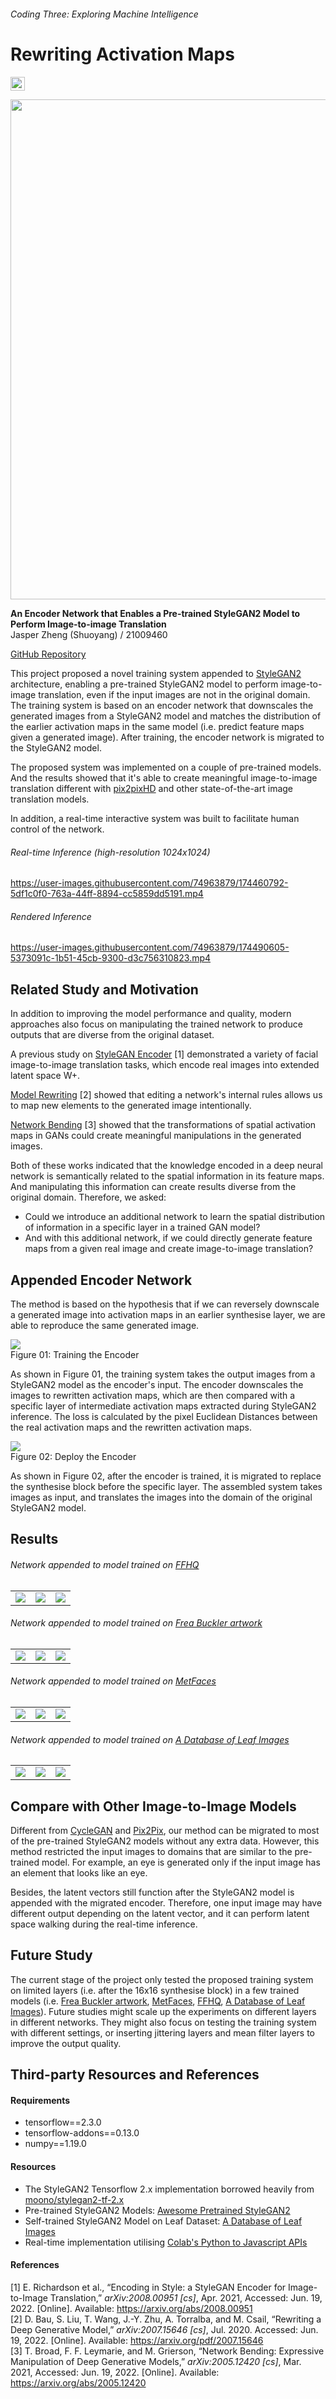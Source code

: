 
###### Coding Three: Exploring Machine Intelligence   
# Rewriting Activation Maps

<a href="https://colab.research.google.com/github/jasper-zheng/rewriting-activation-maps/blob/main/Rewriting_Activation_Maps.ipynb" target=”_blank”><img src="https://colab.research.google.com/assets/colab-badge.svg" height=22.5></a>  


<img src='./docs/leaf.jpg' width='800px'>

**An Encoder Network that Enables a Pre-trained StyleGAN2 Model to Perform Image-to-image Translation**  
Jasper Zheng (Shuoyang) / 21009460  

[GitHub Repository](https://github.com/jasper-zheng/rewriting-activation-maps)  

This project proposed a novel training system appended to [StyleGAN2](https://github.com/NVlabs/stylegan2) architecture, enabling a pre-trained StyleGAN2 model to perform image-to-image translation, even if the input images are not in the original domain. The training system is based on an encoder network that downscales the generated images from a StyleGAN2 model and matches the distribution of the earlier activation maps in the same model (i.e. predict feature maps given a generated image). After training, the encoder network is migrated to the StyleGAN2 model.   

The proposed system was implemented on a couple of pre-trained models. And the results showed that it's able to create meaningful image-to-image translation different with [pix2pixHD](https://github.com/NVIDIA/pix2pixHD) and other state-of-the-art image translation models.  

In addition, a real-time interactive system was built to facilitate human control of the network.   

###### Real-time Inference (high-resolution 1024x1024)  


https://user-images.githubusercontent.com/74963879/174460792-5df1c0f0-763a-44ff-8894-cc5859dd5191.mp4  

###### Rendered Inference   

https://user-images.githubusercontent.com/74963879/174490605-5373091c-1b51-45cb-9300-d3c756310823.mp4  



## Related Study and Motivation  

In addition to improving the model performance and quality, modern approaches also focus on manipulating the trained network to produce outputs that are diverse from the original dataset.  

A previous study on [StyleGAN Encoder](https://github.com/eladrich/pixel2style2pixel) [1] demonstrated a variety of facial image-to-image translation tasks, which encode real images into extended latent space W+. 

[Model Rewriting](https://github.com/davidbau/rewriting) [2] showed that editing a network's internal rules allows us to map new elements to the generated image intentionally.

[Network Bending](https://github.com/terrybroad/network-bending) [3] showed that the transformations of spatial activation maps in GANs could create meaningful manipulations in the generated images. 

Both of these works indicated that the knowledge encoded in a deep neural network is semantically related to the spatial information in its feature maps. And manipulating this information can create results diverse from the original domain. Therefore, we asked:  
 * Could we introduce an additional network to learn the spatial distribution of information in a specific layer in a trained GAN model? 
 * And with this additional network, if we could directly generate feature maps from a given real image and create image-to-image translation?  

## Appended Encoder Network  

The method is based on the hypothesis that if we can reversely downscale a generated image into activation maps in an earlier synthesise layer, we are able to reproduce the same generated image.  

<img src='./docs/graph_encoer_network.png'></img>  
Figure 01: Training the Encoder  

As shown in Figure 01, the training system takes the output images from a StyleGAN2 model as the encoder's input. The encoder downscales the images to rewritten activation maps, which are then compared with a specific layer of intermediate activation maps extracted during StyleGAN2 inference. The loss is calculated by the pixel Euclidean Distances between the real activation maps and the rewritten activation maps. 

<img src='./docs/graph_deployed_network.png'></img>  
Figure 02: Deploy the Encoder  

As shown in Figure 02, after the encoder is trained, it is migrated to replace the synthesise block before the specific layer. The assembled system takes images as input, and translates the images into the domain of the original StyleGAN2 model.  

## Results  

###### Network appended to model trained on [FFHQ](https://github.com/NVlabs/ffhq-dataset)   

<table> 
  <tr>
    <td> <img src='./docs/ffhq_01.png'></td>
    <td> <img src='./docs/ffhq_02.png'></td>
    <td> <img src='./docs/ffhq_03.png'></td>
  </tr>
</table>   


###### Network appended to model trained on [Frea Buckler artwork](https://twitter.com/dvsch/status/1255885874560225284)  

<table> 
  <tr>
    <td> <img src='./docs/frea_01.png'></td>
    <td> <img src='./docs/frea_02.png'></td>
    <td> <img src='./docs/frea_03.png'></td>
  </tr>
</table>  


###### Network appended to model trained on [MetFaces](https://twitter.com/ak92501/status/1282466682267676675)  

<table> 
  <tr>
    <td> <img src='./docs/metface_01.png'></td>
    <td> <img src='./docs/metface_02.png'></td>
    <td> <img src='./docs/metface_03.png'></td>
  </tr>
</table>  



###### Network appended to model trained on [A Database of Leaf Images](https://data.mendeley.com/datasets/hb74ynkjcn/1)  


<table> 
  <tr>
    <td> <img src='./docs/leaf_01.png'></td>
    <td> <img src='./docs/leaf_02.png'></td>
    <td> <img src='./docs/leaf_03.png'></td>
  </tr>
</table>   

## Compare with Other Image-to-Image Models  

Different from [CycleGAN](https://arxiv.org/abs/1703.10593) and [Pix2Pix](https://github.com/NVIDIA/pix2pixHD), our method can be migrated to most of the pre-trained StyleGAN2 models without any extra data. However, this method restricted the input images to domains that are similar to the pre-trained model. For example, an eye is generated only if the input image has an element that looks like an eye.  

Besides, the latent vectors still function after the StyleGAN2 model is appended with the migrated encoder. Therefore, one input image may have different output depending on the latent vector, and it can perform latent space walking during the real-time inference.  

## Future Study  

The current stage of the project only tested the proposed training system on limited layers (i.e. after the 16x16 synthesise block) in a few trained models (i.e. [Frea Buckler artwork](https://twitter.com/dvsch/status/1255885874560225284), [MetFaces](https://twitter.com/ak92501/status/1282466682267676675), [FFHQ](https://github.com/NVlabs/ffhq-dataset), [A Database of Leaf Images](https://data.mendeley.com/datasets/hb74ynkjcn/1)). Future studies might scale up the experiments on different layers in different networks. They might also focus on testing the training system with different settings, or inserting jittering layers and mean filter layers to improve the output quality.  


## Third-party Resources and References  

#### Requirements  

 * tensorflow==2.3.0  
 * tensorflow-addons==0.13.0  
 * numpy==1.19.0  

#### Resources  

 * The StyleGAN2 Tensorflow 2.x implementation borrowed heavily from [moono/stylegan2-tf-2.x](https://github.com/moono/stylegan2-tf-2.x)     
 * Pre-trained StyleGAN2 Models: [Awesome Pretrained StyleGAN2](https://github.com/justinpinkney/awesome-pretrained-stylegan2)   
 * Self-trained StyleGAN2 Model on Leaf Dataset: [A Database of Leaf Images](https://data.mendeley.com/datasets/hb74ynkjcn/1)   
 * Real-time implementation utilising [Colab's Python to Javascript APIs](https://colab.research.google.com/notebooks/snippets/advanced_outputs.ipynb)  

#### References  

[1] E. Richardson et al., “Encoding in Style: a StyleGAN Encoder for Image-to-Image Translation,” *arXiv:2008.00951 [cs]*, Apr. 2021, Accessed: Jun. 19, 2022. [Online]. Available: https://arxiv.org/abs/2008.00951  
[2] D. Bau, S. Liu, T. Wang, J.-Y. Zhu, A. Torralba, and M. Csail, “Rewriting a Deep Generative Model,” *arXiv:2007.15646 [cs]*, Jul. 2020. Accessed: Jun. 19, 2022. [Online]. Available: https://arxiv.org/pdf/2007.15646  
[3] T. Broad, F. F. Leymarie, and M. Grierson, “Network Bending: Expressive Manipulation of Deep Generative Models,” *arXiv:2005.12420 [cs]*, Mar. 2021, Accessed: Jun. 19, 2022. [Online]. Available: https://arxiv.org/abs/2005.12420  


